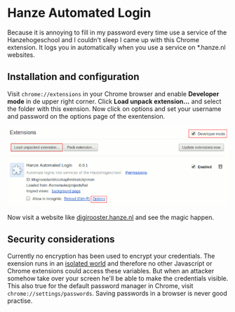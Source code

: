 Hanze Automated Login
=====================
Because it is annoying to fill in my password every time use a service of
the Hanzehogeschool and I couldn't sleep I came up with this Chrome extension. 
It logs you in automatically when you use a service on \*.hanze.nl websites.

Installation and configuration
------------------------------
Visit `chrome://extensions` in your Chrome browser and enable **Developer 
mode** in de upper right corner. Click **Load unpack extension...** and select
the folder with this exension. Now click on options and set your username and 
password on the options page of the exentension.

![Clarifying screenshot](images/readme.png)

Now visit a website like [digirooster.hanze.nl][1] and see the magic happen.

Security considerations
-----------------------
Currently no encryption has been used to encrypt your credentials. The
exension runs in an [isolated world][2] and therefore no other Javascript
or Chrome extensions could access these variables. But when an attacker somehow
take over your screen he'll be able to make the credentials visible. This
also true for the default password manager in Chrome, visit 
`chrome://settings/passwords`. Saving passwords in a browser is never good
practise. 

[1]: https://digirooster.hanze.nl
[2]: http://developer.chrome.com/extensions/content_scripts.html#execution-environment]
